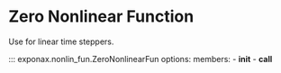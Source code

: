 # Zero Nonlinear Function

Use for linear time steppers.

::: exponax.nonlin_fun.ZeroNonlinearFun
    options:
        members:
            - __init__
            - __call__